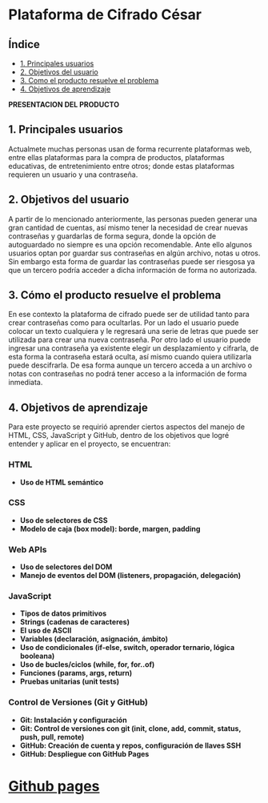# Plataforma de Cifrado César

## Índice

* [1. Principales usuarios](#1-principales-usuarios)
* [2. Objetivos del usuario](#2-objetivos-del-usuario)
* [3. Como el producto resuelve el problema](#3-cómo-el-producto-resuelve-el-problema)
* [4. Objetivos de aprendizaje](#4-objetivos-de-aprendizaje)

**PRESENTACION DEL PRODUCTO**  

## 1. Principales usuarios
Actualmete muchas personas usan de forma recurrente plataformas web, entre ellas plataformas para la compra de productos, plataformas educativas, de entretenimiento entre otros; donde estas plataformas requieren un usuario y una contraseña. 

## 2. Objetivos del usuario
A partir de lo mencionado anteriormente, las personas pueden generar una gran cantidad de cuentas, así mismo tener la necesidad de crear nuevas contraseñas y guardarlas de forma segura, donde la opción de autoguardado no siempre es una opción recomendable. Ante ello algunos usuarios optan por guardar sus contraseñas en algún archivo, notas u otros. Sin embargo esta forma de guardar las contraseñas puede ser riesgosa ya que un tercero podría acceder a dicha información de forma no autorizada. 

## 3. Cómo el producto resuelve el problema
En ese contexto la plataforma de cifrado puede ser de utilidad tanto para crear contraseñas como para ocultarlas. Por un lado el usuario puede colocar un texto cualquiera y le regresará una serie de letras que puede ser utilizada para crear una nueva contraseña. Por otro lado el usuario puede ingresar una contraseña ya existente elegir un desplazamiento y cifrarla, de esta forma la contraseña estará oculta, así mismo cuando quiera utilizarla puede descifrarla. De esa forma aunque un tercero acceda a un archivo o notas con contraseñas no podrá tener acceso a la información de forma inmediata.

## 4. Objetivos de aprendizaje
Para este proyecto se requirió aprender ciertos aspectos del manejo de HTML, CSS, JavaScript y GitHub, dentro de los objetivos que logré entender y aplicar en el proyecto, se encuentran: 

### HTML

- **Uso de HTML semántico**

### CSS

- **Uso de selectores de CSS**
- **Modelo de caja (box model): borde, margen, padding**

### Web APIs

- **Uso de selectores del DOM**
- **Manejo de eventos del DOM (listeners, propagación, delegación)**

### JavaScript

- **Tipos de datos primitivos**
- **Strings (cadenas de caracteres)**
- **El uso de ASCII**
- **Variables (declaración, asignación, ámbito)**
- **Uso de condicionales (if-else, switch, operador ternario, lógica booleana)**
- **Uso de bucles/ciclos (while, for, for..of)**
- **Funciones (params, args, return)**
- **Pruebas unitarias (unit tests)**

### Control de Versiones (Git y GitHub)

- **Git: Instalación y configuración**
- **Git: Control de versiones con git (init, clone, add, commit, status, push, pull, remote)**
- **GitHub: Creación de cuenta y repos, configuración de llaves SSH**
- **GitHub: Despliegue con GitHub Pages**

# [Github pages](https://jackelinegs.github.io/DEV005-cipher/src/) 




